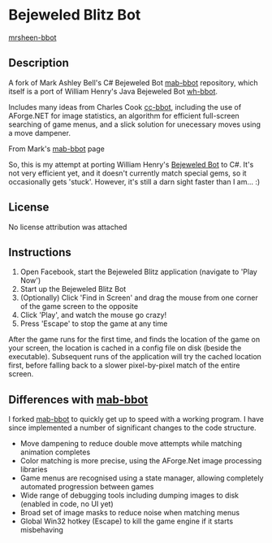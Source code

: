 Bejeweled Blitz Bot
============

[mrsheen-bbot]

## Description

A fork of Mark Ashley Bell's C# Bejeweled Bot [mab-bbot] repository, which itself is a port of William Henry's Java Bejeweled Bot [wh-bbot].

Includes many ideas from Charles Cook [cc-bbot], including the use of AForge.NET for image statistics, an algorithm for efficient full-screen searching of game menus, and a slick solution for unecessary moves using a move dampener.

From Mark's [mab-bbot] page

So, this is my attempt at porting William Henry's [Bejeweled Bot]() to C#. It's not very efficient yet, and it doesn't currently match special gems, so it occasionally gets 'stuck'. However, it's still a darn sight faster than I am... :)

## License

No license attribution was attached

## Instructions

 1. Open Facebook, start the Bejeweled Blitz application (navigate to 'Play Now')
 2. Start up the Bejeweled Blitz Bot
 3. (Optionally) Click 'Find in Screen' and drag the mouse from one corner of the game screen to the opposite
 4. Click 'Play', and watch the mouse go crazy!
 5. Press 'Escape' to stop the game at any time
 
 After the game runs for the first time, and finds the location of the game on your screen, the location is cached in a config file on disk (beside the executable). Subsequent runs of the application will try the cached location first, before falling back to a slower pixel-by-pixel match of the entire screen.

## Differences with [mab-bbot]

I forked [mab-bbot] to quickly get up to speed with a working program. I have since implemented a number of significant changes to the code structure.

 - Move dampening to reduce double move attempts while matching animation completes
 - Color matching is more precise, using the AForge.Net image processing libraries
 - Game menus are recognised using a state manager, allowing completely automated progression between games
 - Wide range of debugging tools including dumping images to disk (enabled in code, no UI yet)
 - Broad set of image masks to reduce noise when matching menus
 - Global Win32 hotkey (Escape) to kill the game engine if it starts misbehaving
 

[mab-bbot]: https://github.com/markashleybell/bbot
[wh-bbot]: http://mytopcoder.com/BejeweledBot
[cc-bbot]: http://www.charlesrcook.com/archive/2010/09/05/creating-a-bejeweled-blitz-bot-in-c.aspx

[mrsheen-bbot]: https://github.com/mrsheen/bbot